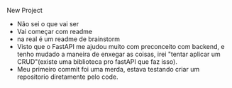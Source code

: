 New Project 

 - Não sei o que vai ser
 - Vai começar com readme 
 - na real é um readme de brainstorm 
 - Visto que o FastAPI me ajudou muito com preconceito com backend,
   e tenho mudado a maneira de enxegar as coisas, irei "tentar aplicar um CRUD"(existe uma biblioteca pro fastAPI que faz isso).
 - Meu primeiro commit foi uma merda, estava testando criar um repositorio diretamente pelo code.